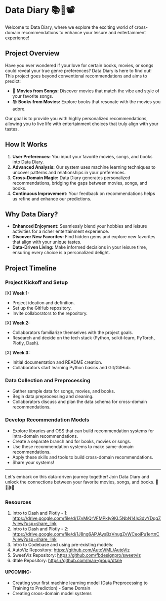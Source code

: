 # Data Diary 📚🎵📽️

Welcome to Data Diary, where we explore the exciting world of cross-domain recommendations to enhance your leisure and entertainment experience! 

## Project Overview

Have you ever wondered if your love for certain books, movies, or songs could reveal your true genre preferences? Data Diary is here to find out! This project goes beyond conventional recommendations and aims to predict:

- 🎵 **Movies from Songs:** Discover movies that match the vibe and style of your favorite songs.
- 📚 **Books from Movies:** Explore books that resonate with the movies you adore.

Our goal is to provide you with highly personalized recommendations, allowing you to live life with entertainment choices that truly align with your tastes.

## How It Works

1. **User Preferences:** You input your favorite movies, songs, and books into Data Diary.
2. **Advanced Analysis:** Our system uses machine learning techniques to uncover patterns and relationships in your preferences.
3. **Cross-Domain Magic:** Data Diary generates personalized recommendations, bridging the gaps between movies, songs, and books.
4. **Continuous Improvement:** Your feedback on recommendations helps us refine and enhance our predictions.

## Why Data Diary?

- **Enhanced Enjoyment:** Seamlessly blend your hobbies and leisure activities for a richer entertainment experience.
- **Discover New Favorites:** Find hidden gems and explore new favorites that align with your unique tastes.
- **Data-Driven Living:** Make informed decisions in your leisure time, ensuring every choice is a personalized delight.

## Project Timeline

### **Project Kickoff and Setup**
[X] **Week 1:**
  - Project ideation and definition.
  - Set up the GitHub repository.
  - Invite collaborators to the repository.
    
[X] **Week 2:**
  - Collaborators familiarize themselves with the project goals.
  - Research and decide on the tech stack (Python, scikit-learn, PyTorch, Plotly, Dash).
    
[X] **Week 3:**
  - Initial documentation and README creation.
  - Collaborators start learning Python basics and Git/GitHub.

### **Data Collection and Preprocessing**
  - Gather sample data for songs, movies, and books.
  - Begin data preprocessing and cleaning.
  - Collaborators discuss and plan the data schema for cross-domain recommendations.
 
### **Develop Recommendation Models**
  - Explore libraries and OSS that can build recommendation systems for intra-domain recommendations.
  - Create a separate branch and for books, movies or songs.
  - Use these recommendation systems to make same-domain recommendations.
  - Apply these skills and tools to build cross-domain recommendations.
  - Share your systems!
    
---

Let's embark on this data-driven journey together! Join Data Diary and unlock the connections between your favorite movies, songs, and books. 📖🎵🎬✨

### **Resources**

1. Intro to Dash and Plotly - 1: https://drive.google.com/file/d/1ZvMiQrVFMPkIy9KL5NbN14Is3dvYDqqZ/view?usp=share_link
2. Intro to Dash and Plotly - 2: https://drive.google.com/file/d/1J8ng6APJAysBzVnugZvWCeoiPu1ertnC/view?usp=share_link
3. Intro to Codebase and using pre-existing models: 
4. AutoViz Repository: https://github.com/AutoViML/AutoViz
5. SweetViz Repository: https://github.com/fbdesignpro/sweetviz
6. dtale Repository: https://github.com/man-group/dtale

#### UPCOMING:
 - Creating your first machine learning model (Data Preprocessing to Training to Prediction) - Same Domain
 - Creating croos-domain model systems


